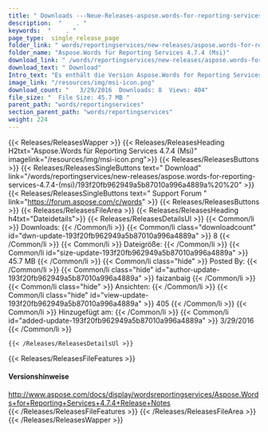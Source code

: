 ```yaml
---
title: " Downloads ---Neue-Releases-aspose.words-for-reporting-services-4.7.4-(msi) . "
description:  "    . " 
keywords:  "    . " 
page_type:  single_release_page
folder_link: " words/reportingservices/new-releases/aspose.words-for-reporting-services-4.7.4-(msi)/"
folder_name: "Aspose.Words für Reporting Services 4.7.4 (Msi)"
download_link: " /words/reportingservices/new-releases/aspose.words-for-reporting-services-4.7.4-(msi)/193f20fb962949a5b87010a996a4889a"
download_text: " Download"
Intro_text: "Es enthält die Version Aspose.Words for Reporting Services 4.7.4 (Msi)."
image_link: "/resources/img/msi-icon.png"
download_count: "   3/29/2016  Downloads: 8  Views: 404"
file_size: "  File Size: 45.7 MB "
parent_path: "words/reportingservices"
section_parent_path: "words/reportingservices"
weight: 224
---
```


{{< Releases/ReleasesWapper >}}
  {{< Releases/ReleasesHeading H2txt="Aspose.Words für Reporting Services 4.7.4 (Msi)" imagelink="/resources/img/msi-icon.png">}}
  {{< Releases/ReleasesButtons >}}
    {{< Releases/ReleasesSingleButtons text=" Download" link="/words/reportingservices/new-releases/aspose.words-for-reporting-services-4.7.4-(msi)/193f20fb962949a5b87010a996a4889a%20%20" >}}
    {{< Releases/ReleasesSingleButtons text=" Support Forum " link="https://forum.aspose.com/c/words" >}}
  {{< Releases/ReleasesButtons >}}
  {{< Releases/ReleasesFileArea >}}
    {{< Releases/ReleasesHeading h4txt="Dateidetails">}}
    {{< Releases/ReleasesDetailsUl >}}
            {{< Common/li >}} Downloads: {{< /Common/li >}}
      {{< Common/li class="downloadcount" id="dwn-update-193f20fb962949a5b87010a996a4889a" >}} 8 {{< /Common/li >}}
      {{< Common/li >}} Dateigröße: {{< /Common/li >}}
      {{< Common/li id="size-update-193f20fb962949a5b87010a996a4889a" >}} 45.7 MB {{< /Common/li >}} 
      {{< Common/li  class="hide" >}} Posted By: {{< /Common/li >}} 
      {{< Common/li class="hide" id="author-update-193f20fb962949a5b87010a996a4889a" >}} faizanbaig {{< /Common/li >}}
      {{< Common/li class="hide" >}} Ansichten: {{< /Common/li >}}
      {{< Common/li class="hide" id="view-update-193f20fb962949a5b87010a996a4889a" >}} 405 {{< /Common/li >}}
      {{< Common/li >}} Hinzugefügt am: {{< /Common/li >}}
      {{< Common/li id="added-update-193f20fb962949a5b87010a996a4889a" >}} 3/29/2016 {{< /Common/li >}} 

    {{< /Releases/ReleasesDetailsUl >}}

  {{< Releases/ReleasesFileFeatures >}}
      <h4>Versionshinweise</h4><div> <a href="http://www.aspose.com/docs/display/wordsreportingservices/Aspose.Words+for+Reporting+Services+4.7.4+Release+Notes">http://www.aspose.com/docs/display/wordsreportingservices/Aspose.Words+for+Reporting+Services+4.7.4+Release+Notes</a></div>
  {{< /Releases/ReleasesFileFeatures >}}
 {{< /Releases/ReleasesFileArea >}}
{{< /Releases/ReleasesWapper >}}




